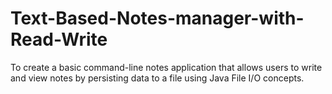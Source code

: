# Text-Based-Notes-manager-with-Read-Write
To create a basic command-line notes application that allows users to write and view notes by persisting data to a file using Java File I/O concepts.
